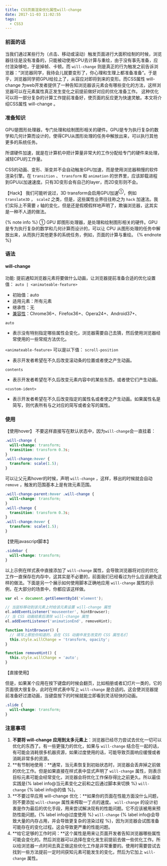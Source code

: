 ```yaml
---
title: CSS页面渲染优化属性will-change
date: 2017-11-03 11:02:55
tags:
  - CSS3
---
```


### 前面的话

当我们通过某些行为（点击、移动或滚动）触发页面进行大面积绘制的时候，浏览器往往是没有准备的，只能被动使用CPU去计算与重绘，由于没有事先准备，应付渲染够呛，于是掉帧、卡顿。而 `will-change` 则是真正的行为触发之前告诉浏览器：“浏览器同学，我待会儿就要变形了，你心理和生理上都准备准备”。于是乎，浏览器同学把GPU给拉上了，从容应对即将到来的变形。而CSS属性 will-change 为web开发者提供了一种告知浏览器该元素会有哪些变化的方法，这样浏览器可以在元素属性真正发生变化之前提前做好对应的优化准备工作。 这种优化可以将一部分复杂的计算工作提前准备好，使页面的反应更为快速灵敏。本文将介绍CSS属性 will-change 。

### 准备知识

GPU是图形处理器，专门处理和绘制图形相关的硬件。GPU是专为执行复杂的数学和几何计算而设计的，使得CPU从图形处理的任务中解放出来，可以执行其他更多的系统任务。

所谓硬件加速，就是在计算机中把计算量非常大的工作分配给专门的硬件来处理，减轻CPU的工作量。

CSS的动画、变形、渐变并不会自动触发GPU加速，而是使用浏览器稍慢的软件渲染引擎。在 `transition` 、 `transform` 和 `animation` 的世界里，应该卸载进程到GPU以加速速度。只有3D变形会有自己的layer，而2D变形则不会。

<!-- more -->

【Hack】
我们可能听说过，3D transform会启用GPU加速<sup>①</sup>，例如 `translate3D` ， `scaleZ` 之类，但是，这些属性业界往往称之为 `hack` 加速法。我们实际上不需要 `z` 轴的变化，但是还是假模假样地声明了，欺骗浏览器，这其实是一种不人道的做法。

{% note info %}
① GPU 即图形处理器，是处理和绘制图形相关的硬件。GPU 是专为执行复杂的数学和几何计算而设计的，可以让 CPU 从图形处理的任务中解放出来，从而执行其他更多的系统任务，例如，页面的计算与重绘。
{% endnote %}

### 语法

#### will-change

功能: 提前通知浏览器元素将要做什么动画，让浏览器提前准备合适的优化设置值： `auto | <animateable-feature>`

- 初始值：auto
- 适用元素：所有元素
- 继承性：无
- [兼容性](https://caniuse.com/will-change/embed)：Chrome36+、Firefox36+、Opera24+、Android37+、

`auto`
- 表示没有特别指定哪些属性会变化，浏览器需要自己去猜，然后使用浏览器经常使用的一些常规方法优化。

`<animateable-feature>` 可以是以下值：
`scroll-position`
- 表示开发者希望在不久后改变滚动条的位置或者使之产生动画。

`contents`
- 表示开发者希望在不久后改变元素内容中的某些东西，或者使它们产生动画。

`<custom-ident>`
- 表示开发者希望在不久后改变指定的属性名或者使之产生动画。如果属性名是简写，则代表所有与之对应的简写或者全写的属性。

### 使用

【使用hover】
不要这样直接写在默认状态中，因为`will-change`会一直挂着：

```css
.will-change {
  will-change: transform;
  transition: transform 0.3s;
}
.will-change:hover {
  transform: scale(1.5);
}
```

可以让父元素hover的时候，声明 `will-change` ，这样，移出的时候就会自动 `remove` ，触发的范围基本上是有效元素范围。

```css
.will-change-parent:hover .will-change {
  will-change: transform;
}
.will-change {
  transition: transform 0.3s;
}
.will-change:hover {
  transform: scale(1.5);
}
```

【使用javascript脚本】

```css
.sidebar {
  will-change: transform;
}
```

以上示例在样式表中直接添加了 `will-change` 属性，会导致浏览器将对应的优化工作一直保存在内存中，这其实是不必要的，前面我们已经看过为什么应该避免这样的做法。下面是另一个展示如何使用脚本正确地应用 `will-change` 属性的示例，在大部分的场景中，你都应该这样做。

```javascript
var el = document.getElementById('element');

// 当鼠标移动到该元素上时给该元素设置 will-change 属性
el.addEventListener('mouseenter', hintBrowser);
// 当 CSS 动画结束后清除 will-change 属性
el.addEventListener('animationEnd', removeHint);

function hintBrowser() {
  // 填写上那些你知道的，会在 CSS 动画中发生改变的 CSS 属性名们
  this.style.willChange = 'transform, opacity';
}

function removeHint() {
  this.style.willChange = 'auto';
}
```

【直接使用】

但是，如果某个应用在按下键盘的时候会翻页，比如相册或者幻灯片一类的，它的页面很大很复杂，此时在样式表中写上 `will-change` 是合适的。这会使浏览器提前准备好过渡动画，当键盘按下的时候就能立即看到灵活轻快的动画。

```css
.slide {
  will-change: transform;
}
```

### 注意事项

1. **不要将 will-change 应用到太多元素上**：浏览器已经尽力尝试去优化一切可以优化的东西了。有一些更强力的优化，如果与 `will-change` 结合在一起的话，有可能会消耗很多机器资源，如果过度使用的话，可能导致页面响应缓慢或者消耗非常多的资源。
2. **有节制地使用：**通常，当元素恢复到初始状态时，浏览器会丢弃掉之前做的优化工作。但是如果直接在样式表中显式声明了 `will-change` 属性，则表示目标元素可能会经常变化，浏览器会将优化工作保存得比之前更久。所以最佳实践是{% label info@当元素变化之前和之后通过脚本来切换 %} `will-change` {% label info@的值 %}。
3. **不要过早应用 will-change 优化：**如果你的页面在性能方面没什么问题，则不要添加 `will-change` 属性来榨取一丁点的速度。 `will-change` 的设计初衷是作为最后的优化手段，用来尝试解决现有的性能问题。它不应该被用来预防性能问题。{% label info@过度使用 %} `will-change` {% label info@会导致大量的内存占用，并会导致更复杂的渲染过程 %}，因为浏览器会试图准备可能存在的变化过程。这会导致更严重的性能问题。
4. **给它足够的工作时间：**这个属性是用来让页面开发者告知浏览器哪些属性可能会变化的。然后浏览器可以选择在变化发生前提前去做一些优化工作。所以给浏览器一点时间去真正做这些优化工作是非常重要的。使用时需要尝试去找到一些方法提前一定时间获知元素可能发生的变化，然后为它加上 `will-change` 属性。
